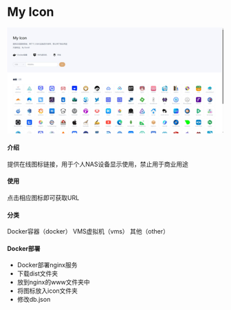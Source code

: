 # My Icon
![输入图片说明](public/screenshot.jpg)

#### 介绍
提供在线图标链接，用于个人NAS设备显示使用，禁止用于商业用途

#### 使用
点击相应图标即可获取URL

#### 分类
Docker容器（docker）
VMS虚拟机（vms）
其他（other）

#### Docker部署
- Docker部署nginx服务
- 下载dist文件夹
- 放到nginx的www文件夹中
- 将图标放入icon文件夹
- 修改db.json







